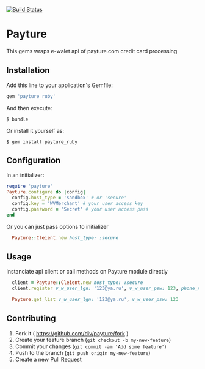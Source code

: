 [![Build Status](https://travis-ci.org/div/payture.svg?branch=master)](https://travis-ci.org/div/payture)

# Payture

This gems wraps e-walet api of payture.com credit card processing

## Installation

Add this line to your application's Gemfile:

```ruby
gem 'payture_ruby'
```

And then execute:

    $ bundle

Or install it yourself as:

    $ gem install payture_ruby

## Configuration

In an initializer:

```ruby
require 'payture' 
Payture.configure do |config|
  config.host_type = 'sandbox' # or 'secure'
  config.key = 'WVMerchant' # your user access key
  config.password = 'Secret' # your user access pass
end
```

Or you can just pass options to initializer

```ruby
  Payture::Cleient.new host_type: :secure
```

## Usage

Instanciate api client or call methods on Payture module directly

```ruby
  client = Payture::Cleient.new host_type: :secure
  client.register v_w_user_lgn: '123@ya.ru', v_w_user_psw: 123, phone_number: 79156783333

  Payture.get_list v_w_user_lgn: '123@ya.ru', v_w_user_psw: 123
```

## Contributing

1. Fork it ( https://github.com/div/payture/fork )
2. Create your feature branch (`git checkout -b my-new-feature`)
3. Commit your changes (`git commit -am 'Add some feature'`)
4. Push to the branch (`git push origin my-new-feature`)
5. Create a new Pull Request
